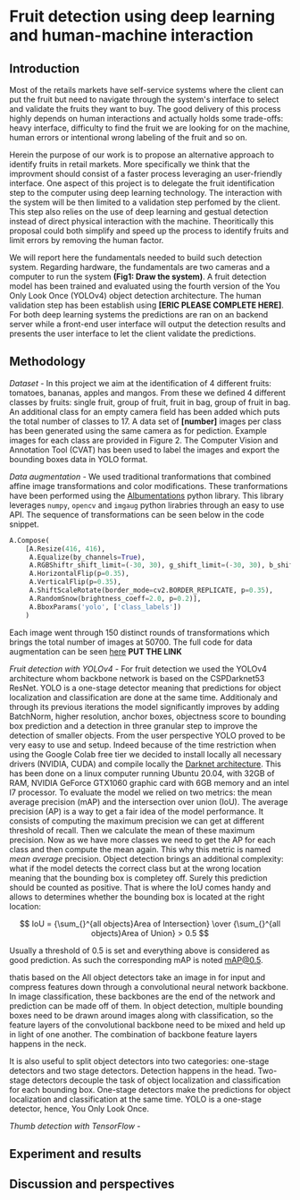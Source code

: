 # Fruit detection using deep learning and human-machine interaction

## Introduction

Most of the retails markets have self-service systems where the client can put the fruit but need to navigate through the
system's interface to select and validate the fruits they want to buy. The good delivery of this process highly depends on
human interactions and actually holds some trade-offs: heavy interface, difficulty to find the fruit we are looking for on
the machine, human errors or intentional wrong labeling of the fruit and so on.

Herein the purpose of our work is to propose an alternative approach to identify fruits in retail markets. More
specifically we think that the improvment should consist of a faster process leveraging an user-friendly interface. One
aspect of this project is to delegate the fruit identification step to the computer using deep learning technology. The
interaction with the system will be then limited to a validation step perfomed by the client. This step also relies on
the use of deep learning and gestual detection instead of direct physical interaction with the machine. Theoritically this
proposal could both simplify and speed up the process to identify fruits and limit errors by removing the human factor.

We will report here the fundamentals needed to build such detection system. Regarding hardware, the fundamentals are two
cameras and a computer to run the system **(Fig1: Draw the system)**. A fruit detection model has been trained and
evaluated using the fourth version of the You Only Look Once (YOLOv4) object detection architecture. The human validation
step has been establish using **[ERIC PLEASE COMPLETE HERE]**. For both deep learning systems the predictions are ran on an
backend server while a front-end user interface will output the detection results and presents the user interface to let the
client validate the predictions.

## Methodology

*Dataset* - In this project we aim at the identification of 4 different fruits: tomatoes, bananas, apples and mangos.
From these we defined 4 different classes by fruits: single fruit, group of fruit, fruit in bag, group of fruit in bag.
An additional class for an empty camera field has been added which puts the total number of classes to 17. A data set of
**[number]** images per class has been generated using the same camera as for pediction. Example images for each class 
are provided in Figure 2. The Computer Vision and Annotation Tool (CVAT) has been used to label the images and export
the bounding boxes data in YOLO format.

*Data augmentation* - We used traditional tranformations that combined affine image transformations and color modifications.
These tranformations have been performed using the [Albumentations](https://github.com/albumentations-team/albumentations) python library. This library leverages `numpy`, `opencv` and `imgaug` python lirabries through an easy to use API. The sequence of transformations can be seen below in the code snippet.
```python
A.Compose(
    [A.Resize(416, 416),
     A.Equalize(by_channels=True),
     A.RGBShiftr_shift_limit=(-30, 30), g_shift_limit=(-30, 30), b_shift_limit=(-30, 30), p=0.25),
     A.HorizontalFlip(p=0.35),
     A.VerticalFlip(p=0.35),
     A.ShiftScaleRotate(border_mode=cv2.BORDER_REPLICATE, p=0.35),
     A.RandomSnow(brightness_coeff=2.0, p=0.2)],
     A.BboxParams('yolo', ['class_labels'])
    )
```
Each image went through 150 distinct rounds of transformations which brings the total number of images at 50700. The
full code for data augmentation can be seen [here]() **PUT THE LINK**

*Fruit detection with YOLOv4* - For fruit detection we used the YOLOv4 architecture whom backbone network is based on the
CSPDarknet53 ResNet. YOLO is a one-stage detector meaning that predictions for object localization and classification are done
at the same time. Additionaly and through its previous iterations the model significantly improves by adding BatchNorm, higher
resolution, anchor boxes, objectness score to bounding box prediction and a detection in three granular step to improve
the detection of smaller objects. From the user perspective YOLO proved to be very easy to use and setup. Indeed because
of the time restriction when using the Google Colab free tier we decided to install locally all necessary drivers (NVIDIA,
CUDA) and compile locally the [Darknet architecture](https://github.com/AlexeyAB/darknet). This has been done on a linux computer running Ubuntu 20.04, with 32GB of RAM, NVIDIA GeForce GTX1060 graphic card with 6GB memory and an intel I7 processor.
To evaluate the model we relied on two metrics: the mean average precision (mAP) and the intersection over union (IoU).
The average precision (AP) is a way to get a fair idea of the model performance. It consists of computing the maximum
precision we can get at different threshold of recall. Then we calculate the mean of these maximum precision. Now as we
have more classes we need to get the AP for each class and then compute the mean again. This why this metric is named
*mean average* precision. Object detection brings an additional complexity: what if the model detects the correct class
but at the wrong location meaning that the bounding box is completey off. Surely this prediction should be counted as
positive. That is where the IoU comes handy and allows to determines whether the bounding box is located at the right
location: 

$$ IoU = {\sum_{}^{all objects}Area of Intersection} \over {\sum_{}^{all objects}Area of Union} > 0.5 $$

Usually a threshold of 0.5 is set and everything above is considered as good prediction. As such the
corresponding mAP is noted mAP@0.5. 


thatis based on the All object detectors take an image in for input and compress features down through a 
convolutional neural network backbone. In image classification, these backbones are the end of the network and prediction
can be made off of them. In object detection, multiple bounding boxes need to be drawn around images along with classification,
so the feature layers of the convolutional backbone need to be mixed and held up in light of one another. The combination of 
backbone feature layers happens in the neck.

It is also useful to split object detectors into two categories: one-stage detectors and two stage detectors. Detection
happens in the head. Two-stage detectors decouple the task of object localization and classification for each bounding box.
One-stage detectors make the predictions for object localization and classification at the same time. YOLO is a one-stage
detector, hence, You Only Look Once.



*Thumb detection with TensorFlow* -

## Experiment and results

## Discussion and perspectives

